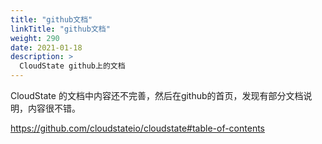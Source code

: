 ```yaml
---
title: "github文档"
linkTitle: "github文档"
weight: 290
date: 2021-01-18
description: >
  CloudState github上的文档
---
```


CloudState 的文档中内容还不完善，然后在github的首页，发现有部分文档说明，内容很不错。

https://github.com/cloudstateio/cloudstate#table-of-contents



